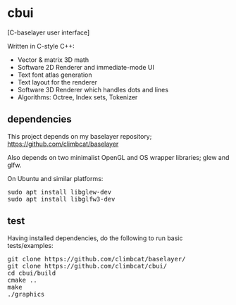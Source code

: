# cbui

[C-baselayer user interface]

Written in C-style C++:

- Vector & matrix 3D math
- Software 2D Renderer and immediate-mode UI
- Text font atlas generation
- Text layout for the renderer
- Software 3D Renderer which handles dots and lines
- Algorithms: Octree, Index sets, Tokenizer

## dependencies

This project depends on my baselayer repository; https://github.com/climbcat/baselayer

Also depends on two minimalist OpenGL and OS wrapper libraries; glew and glfw.

On Ubuntu and similar platforms:

<pre>
sudo apt install libglew-dev
sudo apt install libglfw3-dev
</pre>

## test

Having installed dependencies, do the following to run basic tests/examples:

<pre>
git clone https://github.com/climbcat/baselayer/
git clone https://github.com/climbcat/cbui/
cd cbui/build
cmake ..
make
./graphics
</pre>
